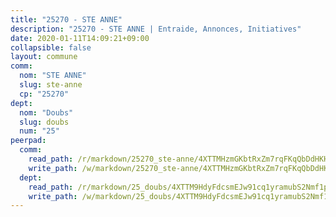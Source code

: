 ```yaml
---
title: "25270 - STE ANNE"
description: "25270 - STE ANNE | Entraide, Annonces, Initiatives"
date: 2020-01-11T14:09:21+09:00
collapsible: false
layout: commune
comm:
  nom: "STE ANNE"
  slug: ste-anne
  cp: "25270"
dept:
  nom: "Doubs"
  slug: doubs
  num: "25"
peerpad:
  comm:
    read_path: /r/markdown/25270_ste-anne/4XTTMHzmGKbtRxZm7rqFKqQbDdHKHe7h721yic2YWE5VhZJm1
    write_path: /w/markdown/25270_ste-anne/4XTTMHzmGKbtRxZm7rqFKqQbDdHKHe7h721yic2YWE5VhZJm1-K3TgToKiz8qMyF5JJsdpMBDNjdUyYL2t3tA6S7JwVY39MdsAjHvegbqZKGq785YzrpGeYpay5i15UfGnJjxGxoDdpmaTAyNbfAv4NVN2krUt5vaWkRABkHEt93vBfxMxvQY8Qrdh
  dept:
    read_path: /r/markdown/25_doubs/4XTTM9HdyFdcsmEJw91cq1yramubS2Nmf1ps2s84xcMxY74Zv
    write_path: /w/markdown/25_doubs/4XTTM9HdyFdcsmEJw91cq1yramubS2Nmf1ps2s84xcMxY74Zv-K3TgURza6A4QY75MscA2g52nUX9tjMQaHW9mgBSgyRKNNp3M6gkaXA9iDDtpbSx22mTSZbQLYS1izbwsznz8e9u5BERCmGKxZ379xV2nAaDe1bGyxrjytc7G1EcbGtknRFYQ1Lxp
---
```


